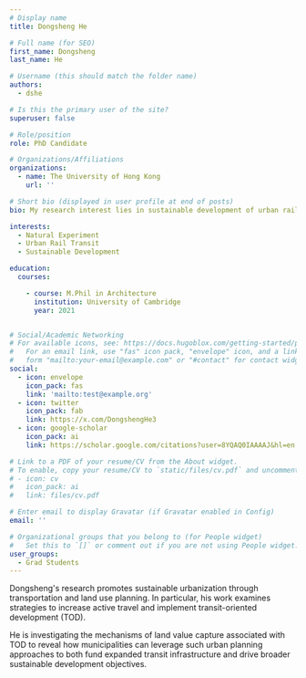 ```yaml
---
# Display name
title: Dongsheng He

# Full name (for SEO)
first_name: Dongsheng
last_name: He

# Username (this should match the folder name)
authors:
  - dshe

# Is this the primary user of the site?
superuser: false

# Role/position
role: PhD Candidate

# Organizations/Affiliations
organizations:
  - name: The University of Hong Kong
    url: ''

# Short bio (displayed in user profile at end of posts)
bio: My research interest lies in sustainable development of urban rail transit in high-density cities, covering aspects of land economy, social well-being, and urban design and morphology. My master thesis was about urban greenery and housing price, using a big data approach.

interests:
  - Natural Experiment
  - Urban Rail Transit
  - Sustainable Development

education:
  courses:

    - course: M.Phil in Architecture
      institution: University of Cambridge
      year: 2021


# Social/Academic Networking
# For available icons, see: https://docs.hugoblox.com/getting-started/page-builder/#icons
#   For an email link, use "fas" icon pack, "envelope" icon, and a link in the
#   form "mailto:your-email@example.com" or "#contact" for contact widget.
social:
  - icon: envelope
    icon_pack: fas
    link: 'mailto:test@example.org'
  - icon: twitter
    icon_pack: fab
    link: https://x.com/DongshengHe3
  - icon: google-scholar
    icon_pack: ai
    link: https://scholar.google.com/citations?user=8YQAQ0IAAAAJ&hl=en

# Link to a PDF of your resume/CV from the About widget.
# To enable, copy your resume/CV to `static/files/cv.pdf` and uncomment the lines below.
# - icon: cv
#   icon_pack: ai
#   link: files/cv.pdf

# Enter email to display Gravatar (if Gravatar enabled in Config)
email: ''

# Organizational groups that you belong to (for People widget)
#   Set this to `[]` or comment out if you are not using People widget.
user_groups:
  - Grad Students
---
```


Dongsheng's research promotes sustainable urbanization through transportation and land use planning. In particular, his work examines strategies to increase active travel and implement transit-oriented development (TOD).

He is investigating the mechanisms of land value capture associated with TOD to reveal how municipalities can leverage such urban planning approaches to both fund expanded transit infrastructure and drive broader sustainable development objectives.
